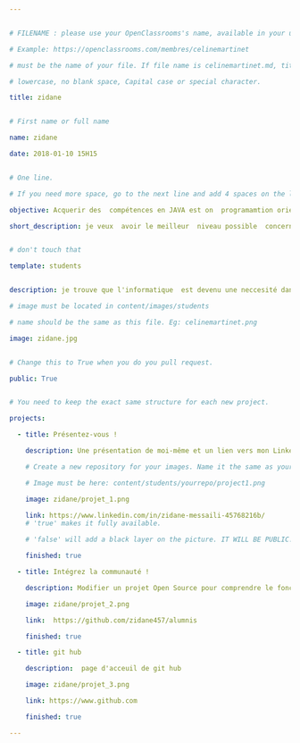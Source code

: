 ```yaml
---


# FILENAME : please use your OpenClassrooms's name, available in your url.

# Example: https://openclassrooms.com/membres/celinemartinet

# must be the name of your file. If file name is celinemartinet.md, title is celinemartinet.

# lowercase, no blank space, Capital case or special character.

title: zidane


# First name or full name

name: zidane

date: 2018-01-10 15H15


# One line.

# If you need more space, go to the next line and add 4 spaces on the left, as in 'description'.

objective: Acquerir des  compétences en JAVA est on  programamtion oriente objet.

short_description: je veux  avoir le meilleur  niveau possible  concernant le  développement Web est l'android.


# don't touch that

template: students


description: je trouve que l'informatique  est devenu une neccesité dans cette  societé,c'est un domaine tres interessant,creative est ayant  des ressource quassiment illimité. J'ai toujours été passiionné par l'informatique.

# image must be located in content/images/students

# name should be the same as this file. Eg: celinemartinet.png

image: zidane.jpg


# Change this to True when you do you pull request.

public: True


# You need to keep the exact same structure for each new project.

projects:

  - title: Présentez-vous !

    description: Une présentation de moi-même et un lien vers mon LinkedIn.

    # Create a new repository for your images. Name it the same as your nickname and profile picture.

    # Image must be here: content/students/yourrepo/project1.png

    image: zidane/projet_1.png

    link: https://www.linkedin.com/in/zidane-messaili-45768216b/
    # 'true' makes it fully available.

    # 'false' will add a black layer on the picture. IT WILL BE PUBLIC!

    finished: true

  - title: Intégrez la communauté !

    description: Modifier un projet Open Source pour comprendre le fonctionnement de Git, de Github et des pull requests. 

    image: zidane/projet_2.png

    link:  https://github.com/zidane457/alumnis

    finished: true

  - title: git hub 

    description:  page d'acceuil de git hub

    image: zidane/projet_3.png

    link: https://www.github.com

    finished: true

---
```

